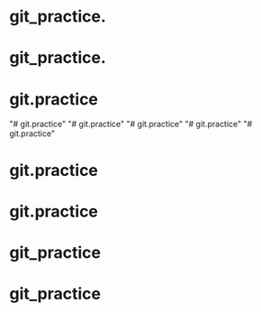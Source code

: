 # git_practice.
# git_practice.
# git.practice
"# git.practice" 
"# git.practice" 
"# git.practice" 
"# git.practice" 
"# git.practice" 
# git.practice
# git.practice
# git_practice
# git_practice
